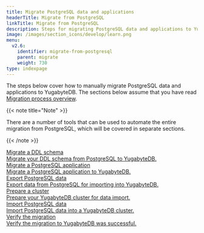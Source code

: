 ```yaml
---
title: Migrate PostgreSQL data and applications
headerTitle: Migrate from PostgreSQL
linkTitle: Migrate from PostgreSQL
description: Steps for migrating PostgreSQL data and applications to YugabyteDB.
image: /images/section_icons/develop/learn.png
menu:
  v2.6:
    identifier: migrate-from-postgresql
    parent: migrate
    weight: 730
type: indexpage
---
```


The steps below cover how to manually migrate PostgreSQL data and applications to YugabyteDB. The sections below assume that you have read [Migration process overview](../migration-process-overview).

{{< note title="Note" >}}

There are a number of tools that can be used to automate the entire migration from PostgreSQL, which will be covered in separate sections.

{{< /note >}}


<div class="row">

  <div class="col-12 col-md-6 col-lg-12 col-xl-6">
    <a class="section-link icon-offset" href="migrate-schema/">
      <div class="head">
        <div class="icon">
          <i class="icon-database-alt2"></i>
        </div>
        <div class="title">Migrate a DDL schema</div>
      </div>
      <div class="body">
        Migrate your DDL schema from PostgreSQL to YugabyteDB.
      </div>
    </a>
  </div>

  <div class="col-12 col-md-6 col-lg-12 col-xl-6">
    <a class="section-link icon-offset" href="migrate-application/">
      <div class="head">
        <div class="icon">
          <i class="icon-database-alt2"></i>
        </div>
        <div class="title">Migrate a PostgreSQL application</div>
      </div>
      <div class="body">
        Migrate a PostgreSQL application to YugabyteDB.
      </div>
    </a>
  </div>

  <div class="col-12 col-md-6 col-lg-12 col-xl-6">
    <a class="section-link icon-offset" href="export-data/">
      <div class="head">
        <div class="icon">
          <i class="icon-database-alt2"></i>
        </div>
        <div class="title">Export PostgreSQL data</div>
      </div>
      <div class="body">
        Export data from PostgreSQL for importing into YugabyteDB.
      </div>
    </a>
  </div>

  <div class="col-12 col-md-6 col-lg-12 col-xl-6">
    <a class="section-link icon-offset" href="prepare-cluster/">
      <div class="head">
        <div class="icon">
          <i class="icon-database-alt2"></i>
        </div>
        <div class="title">Prepare a cluster</div>
      </div>
      <div class="body">
        Prepare your YugabyteDB cluster for data import.
      </div>
    </a>
  </div>

  <div class="col-12 col-md-6 col-lg-12 col-xl-6">
    <a class="section-link icon-offset" href="import-data/">
      <div class="head">
        <div class="icon">
          <i class="icon-database-alt2"></i>
        </div>
        <div class="title">Import PostgreSQL data</div>
      </div>
      <div class="body">
        Import PostgreSQL data into a YugabyteDB cluster.
      </div>
    </a>
  </div>

  <div class="col-12 col-md-6 col-lg-12 col-xl-6">
    <a class="section-link icon-offset" href="verify-migration/">
      <div class="head">
        <div class="icon">
          <i class="icon-database-alt2"></i>
        </div>
        <div class="title">Verify the migration</div>
      </div>
      <div class="body">
        Verify the migration to YugabyteDB was successful.
      </div>
    </a>
  </div>

</div>
